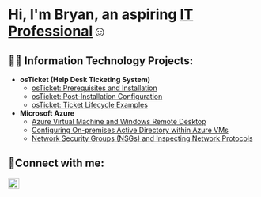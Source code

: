 <h1>Hi, I'm Bryan, an aspiring <a href="https://www.linkedin.com/in/bryan-atherton-671347141/">IT Professional</a>☺</h1>

<h2>👨‍💻 Information Technology Projects:</h2>

- <b>osTicket (Help Desk Ticketing System)</b>
  - [osTicket: Prerequisites and Installation](https://github.com/BryanEAtherton/osticket-prereqs)
  - [osTicket: Post-Installation Configuration](https://github.com/BryanEAtherton/osticket-post-install-setup)
  - [osTicket: Ticket Lifecycle Examples](https://github.com/BryanEAtherton/ticket-lifecycle)
- <b>Microsoft Azure</b>
  - [Azure Virtual Machine and Windows Remote Desktop](https://github.com/BryanEAtherton/azure-network-protocols)
  - [Configuring On-premises Active Directory within Azure VMs](https://github.com/BryanEAtherton/configure-ad)
  - [Network Security Groups (NSGs) and Inspecting Network Protocols](https://github.com/BryanEAtherton/azure-network-protocols)

<h2>🤳Connect with me:</h2>


[<img align="left" alt="Josh | LinkedIn" width="22px" src="https://cdn.jsdelivr.net/npm/simple-icons@v3/icons/linkedin.svg" />][linkedin]



[linkedin]: https://www.linkedin.com/in/bryan-atherton-671347141
